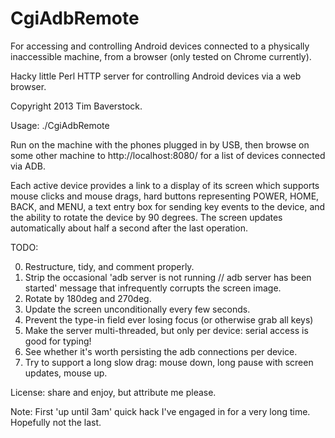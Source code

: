 CgiAdbRemote
============

For accessing and controlling Android devices connected to a physically
inaccessible machine, from a browser (only tested on Chrome currently).

Hacky little Perl HTTP server for controlling Android devices via a web browser.

Copyright 2013 Tim Baverstock.

Usage: ./CgiAdbRemote

Run on the machine with the phones plugged in by USB, then browse on some other
machine to http://localhost:8080/ for a list of devices connected via ADB.

Each active device provides a link to a display of its screen which supports
mouse clicks and mouse drags, hard buttons representing POWER, HOME, BACK, and
MENU, a text entry box for sending key events to the device, and the ability to
rotate the device by 90 degrees. The screen updates automatically about half a
second after the last operation.

TODO:

0. Restructure, tidy, and comment properly.
1. Strip the occasional 'adb server is not running // adb server has been started' message that infrequently corrupts the screen image.
2. Rotate by 180deg and 270deg.
3. Update the screen unconditionally every few seconds.
4. Prevent the type-in field ever losing focus (or otherwise grab all keys)
5. Make the server multi-threaded, but only per device: serial access is good for typing!
6. See whether it's worth persisting the adb connections per device.
7. Try to support a long slow drag: mouse down, long pause with screen updates, mouse up.

License: share and enjoy, but attribute me please.

Note: First 'up until 3am' quick hack I've engaged in for a very long time.
Hopefully not the last.

